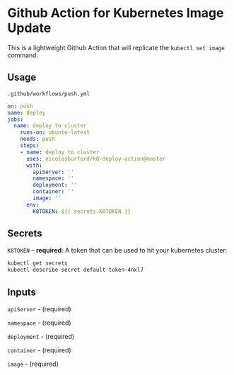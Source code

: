 # Github Action for Kubernetes Image Update

This is a lightweight Github Action that will replicate the `kubectl set image` command.

## Usage

`.github/workflows/push.yml`

```yaml
on: push
name: deploy
jobs:
  name: deploy to cluster
    runs-on: ubuntu-latest
    needs: push
    steps:
    - name: deploy to cluster
      uses: nicolasburford/k8-deploy-action@master
      with:
        apiServer: ''
        namespace: ''
        deployment: ''
        container: ''
        image: ''
      env:
        K8TOKEN: ${{ secrets.K8TOKEN }}
```

## Secrets

`K8TOKEN` – **required**: A token that can be used to hit your kubernetes cluster:

```bash
kubectl get secrets
kubectl describe secret default-token-4nxl7
```

## Inputs

`apiServer` - (required)

`namespace` - (required)

`deployment` - (required)

`container` - (required)

`image` - (required)